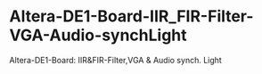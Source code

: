 # Altera-DE1-Board-IIR_FIR-Filter-VGA-Audio-synchLight
 Altera-DE1-Board: IIR&FIR-Filter,VGA & Audio synch. Light
